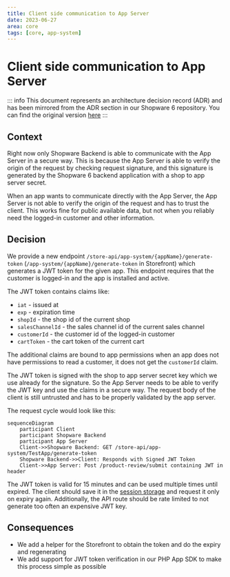 ```yaml
---
title: Client side communication to App Server
date: 2023-06-27
area: core
tags: [core, app-system]
---
```


# Client side communication to App Server

::: info
This document represents an architecture decision record (ADR) and has been mirrored from the ADR section in our Shopware 6 repository.
You can find the original version [here](https://github.com/shopware/platform/blob/trunk/adr/2023-06-27-store-api-to-app-server.md)
:::

## Context

Right now only Shopware Backend is able to communicate with the App Server in a secure way.
This is because the App Server is able to verify the origin of the request by checking request signature, 
and this signature is generated by the Shopware 6 backend application with a shop to app server secret.

When an app wants to communicate directly with the App Server,
the App Server is not able to verify the origin of the request and has to trust the client.
This works fine for public available data, but not when you reliably need the logged-in customer and other information.

## Decision

We provide a new endpoint `/store-api/app-system/{appName}/generate-token` (`/app-system/{appName}/generate-token` in Storefront) which generates a JWT token for the given app.
This endpoint requires that the customer is logged-in and the app is installed and active. 

The JWT token contains claims like:
- `iat` - issued at
- `exp` - expiration time
- `shopId` - the shop id of the current shop
- `salesChannelId` - the sales channel id of the current sales channel
- `customerId` - the customer id of the logged-in customer
- `cartToken` - the cart token of the current cart

The additional claims are bound to app permissions when an app does not have permissions to read a customer,
it does not get the `customerId` claim.

The JWT token is signed with the shop to app server secret key which we use already for the signature.
So the App Server needs to be able to verify the JWT key and use the claims in a secure way.
The request body of the client is still untrusted and has to be properly validated by the app server.

The request cycle would look like this:

```mermaid
sequenceDiagram
    participant Client
    participant Shopware Backend
    participant App Server
    Client->>Shopware Backend: GET /store-api/app-system/TestApp/generate-token
    Shopware Backend->>Client: Responds with Signed JWT Token
    Client->>App Server: Post /product-review/submit containing JWT in header
```

The JWT token is valid for 15 minutes and can be used multiple times until expired.
The client should save it in the [session storage](https://developer.mozilla.org/en-US/docs/Web/API/Window/sessionStorage)
and request it only on expiry again.
Additionally, the API route should be rate limited to not generate too often an expensive JWT key.

## Consequences

- We add a helper for the Storefront to obtain the token and do the expiry and regenerating 
- We add support for JWT token verification in our PHP App SDK to make this process simple as possible
